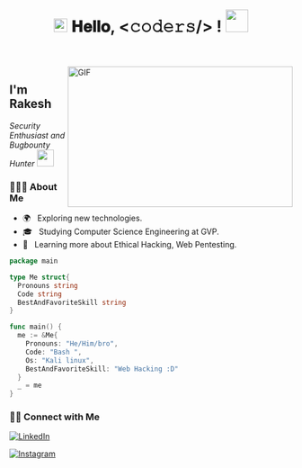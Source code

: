 <h1 align="center">
  <a target="_blank">
    <img src="https://github.com/deephunt3r/deephunt3r/blob/master/Earth.gif" width="24px" style="max-width:100%;">
  </a>
  𝐇𝐞𝐥𝐥𝐨, &lt;𝚌𝚘𝚍𝚎𝚛𝚜/&gt; !
  <a target="_blank">
    <img src="https://github.com/deephunt3r/deephunt3r/blob/master/Hi.gif" width="40px" />
  </a>
</h1>

<br/>
<br/>
<a target="_blank">
  <img align="right" height="250" width="400" alt="GIF" src="https://github.com/deephunt3r/deephunt3r/blob/master/image.gif">
</a>
<h2>  I'm Rakesh</h2>
<p><em>Security Enthusiast and Bugbounty Hunter 
 <img src="https://media.giphy.com/media/WUlplcMpOCEmTGBtBW/giphy.gif" width="30">
 </em></p>
 <h3> 👨🏻‍💻 About Me </h3>

- 🌍 &nbsp; Exploring new technologies.
- 🎓 &nbsp; Studying Computer Science Engineering at GVP.
- 🌱 &nbsp; Learning more about Ethical Hacking, Web Pentesting.

```go
package main

type Me struct{
  Pronouns string
  Code string
  BestAndFavoriteSkill string
}

func main() {
  me := &Me{
    Pronouns: "He/Him/bro",
    Code: "Bash ",
    Os: "Kali linux",
    BestAndFavoriteSkill: "Web Hacking :D"
  }
  _ = me
}
```
<!--<h3>🛠 Tech Stack</h3>

- 💻 &nbsp; Python | C++ | C
- 🌐 &nbsp; HTML | CSS | JavaScript 
- 🛢 &nbsp; SQL 
- 🔧 &nbsp; Git -->

<!--[![deephunt3r's GitHub Stats](https://github-readme-stats.vercel.app/api?username=deephunt3r&show_icons=true)](https://github.com/deephunt3r)-->
<h3> 🤝🏻 Connect with Me </h3>


<!--<p align="left"> <img src="https://komarev.com/ghpvc/?username=deephunt3r" alt="deephunt3r" /> </p>-->


<p align="center">

<a href="https://www.linkedin.com/in/rakesh-vaddi-4086381b2/"><img alt="LinkedIn" src="https://img.shields.io/badge/LinkedIn-Rakesh%20kumar-blue?style=flat-square&logo=linkedin"></a>

<a href="https://www.instagram.com/rakesh._.21/"><img alt="Instagram" src="https://img.shields.io/badge/Instagram-rakesh-blue?style=flat-square&logo=instagram"></a>

</p>
<!--
#### Profile views counter
![Visitor Count](https://profile-counter.glitch.me/{deephunt3r}/count.svg)-->
